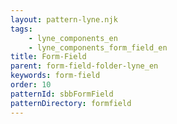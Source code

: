 ```yaml
---
layout: pattern-lyne.njk
tags: 
    - lyne_components_en
    - lyne_components_form_field_en
title: Form-Field
parent: form-field-folder-lyne_en
keywords: form-field
order: 10
patternId: sbbFormField
patternDirectory: formfield
---
```

